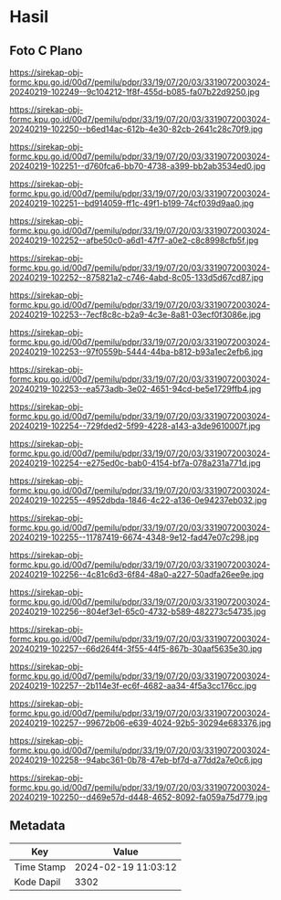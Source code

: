 # Hasil

## Foto C Plano

https://sirekap-obj-formc.kpu.go.id/00d7/pemilu/pdpr/33/19/07/20/03/3319072003024-20240219-102249--9c104212-1f8f-455d-b085-fa07b22d9250.jpg

https://sirekap-obj-formc.kpu.go.id/00d7/pemilu/pdpr/33/19/07/20/03/3319072003024-20240219-102250--b6ed14ac-612b-4e30-82cb-2641c28c70f9.jpg

https://sirekap-obj-formc.kpu.go.id/00d7/pemilu/pdpr/33/19/07/20/03/3319072003024-20240219-102251--d760fca6-bb70-4738-a399-bb2ab3534ed0.jpg

https://sirekap-obj-formc.kpu.go.id/00d7/pemilu/pdpr/33/19/07/20/03/3319072003024-20240219-102251--bd914059-ff1c-49f1-b199-74cf039d9aa0.jpg

https://sirekap-obj-formc.kpu.go.id/00d7/pemilu/pdpr/33/19/07/20/03/3319072003024-20240219-102252--afbe50c0-a6d1-47f7-a0e2-c8c8998cfb5f.jpg

https://sirekap-obj-formc.kpu.go.id/00d7/pemilu/pdpr/33/19/07/20/03/3319072003024-20240219-102252--875821a2-c746-4abd-8c05-133d5d67cd87.jpg

https://sirekap-obj-formc.kpu.go.id/00d7/pemilu/pdpr/33/19/07/20/03/3319072003024-20240219-102253--7ecf8c8c-b2a9-4c3e-8a81-03ecf0f3086e.jpg

https://sirekap-obj-formc.kpu.go.id/00d7/pemilu/pdpr/33/19/07/20/03/3319072003024-20240219-102253--97f0559b-5444-44ba-b812-b93a1ec2efb6.jpg

https://sirekap-obj-formc.kpu.go.id/00d7/pemilu/pdpr/33/19/07/20/03/3319072003024-20240219-102253--ea573adb-3e02-4651-94cd-be5e1729ffb4.jpg

https://sirekap-obj-formc.kpu.go.id/00d7/pemilu/pdpr/33/19/07/20/03/3319072003024-20240219-102254--729fded2-5f99-4228-a143-a3de9610007f.jpg

https://sirekap-obj-formc.kpu.go.id/00d7/pemilu/pdpr/33/19/07/20/03/3319072003024-20240219-102254--e275ed0c-bab0-4154-bf7a-078a231a771d.jpg

https://sirekap-obj-formc.kpu.go.id/00d7/pemilu/pdpr/33/19/07/20/03/3319072003024-20240219-102255--4952dbda-1846-4c22-a136-0e94237eb032.jpg

https://sirekap-obj-formc.kpu.go.id/00d7/pemilu/pdpr/33/19/07/20/03/3319072003024-20240219-102255--11787419-6674-4348-9e12-fad47e07c298.jpg

https://sirekap-obj-formc.kpu.go.id/00d7/pemilu/pdpr/33/19/07/20/03/3319072003024-20240219-102256--4c81c6d3-6f84-48a0-a227-50adfa26ee9e.jpg

https://sirekap-obj-formc.kpu.go.id/00d7/pemilu/pdpr/33/19/07/20/03/3319072003024-20240219-102256--804ef3e1-65c0-4732-b589-482273c54735.jpg

https://sirekap-obj-formc.kpu.go.id/00d7/pemilu/pdpr/33/19/07/20/03/3319072003024-20240219-102257--66d264f4-3f55-44f5-867b-30aaf5635e30.jpg

https://sirekap-obj-formc.kpu.go.id/00d7/pemilu/pdpr/33/19/07/20/03/3319072003024-20240219-102257--2b114e3f-ec6f-4682-aa34-4f5a3cc176cc.jpg

https://sirekap-obj-formc.kpu.go.id/00d7/pemilu/pdpr/33/19/07/20/03/3319072003024-20240219-102257--99672b06-e639-4024-92b5-30294e683376.jpg

https://sirekap-obj-formc.kpu.go.id/00d7/pemilu/pdpr/33/19/07/20/03/3319072003024-20240219-102258--94abc361-0b78-47eb-bf7d-a77dd2a7e0c6.jpg

https://sirekap-obj-formc.kpu.go.id/00d7/pemilu/pdpr/33/19/07/20/03/3319072003024-20240219-102250--d469e57d-d448-4652-8092-fa059a75d779.jpg


## Metadata

| Key        | Value               |
| ---------- | ------------------- |
| Time Stamp | 2024-02-19 11:03:12 |
| Kode Dapil | 3302                |



